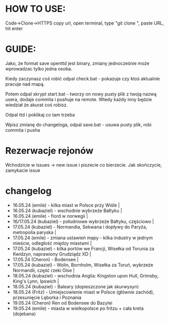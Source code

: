 # HOW TO USE:
Code->Clone->HTTPS copy url, open terminal, type "git clone ", paste URL, hit enter

# GUIDE:

Jako, że format save openttd jest binary, zmiany jednocześnie może wprowadzac tylko jedna osoba. 

Kiedy zaczynasz coś robić odpal check.bat - pokazuje czy ktoś aktualnie pracuje nad mapą.

Potem odpal skrypt start.bat - tworzy on nowy pusty plik z twoją nazwą usera, dodaje commita i pushuje na remote. Wtedy każdy inny będzie wiedział że akurat coś robisz.

Odpal ttd i poklikaj co tam trzeba

Wpisz zmianę do changeloga, odpal save.bat - usuwa pusty plik, robi commita i pusha

# Rezerwacje rejonów
Wchodzicie w issues -> new issue i piszecie co bierzecie. Jak skończycie, zamykacie issue


# changelog

- 16.05.24 (emile) - kilka miast w Polsce przy Wiśle |
- 16.05.24 (kubaziel) - wschodnie wybrzeże Bałtyku |
- 16.05.24 (emile) - fiord w norwegii |
- 16/17.05.24 (kubaziel) - południowe wybrzeże Bałtyku, częściowo |
- 17.05.24 (kubaziel) - Normandia, Sekwana i dopływy do Paryża, metropolia paryska |
- 17.05.24 (emile) - zmiana ustawień mapy - kilka industry w jednym mieście, odległość między miastami |
- 17.05.24 (kubaziel) - kilka portów we Francji, Wisełka od Torunia za Kwidzyn, naprawiony Grudziądz XD |
- 17.05.24 (Cheron) - Bodensee |
- 17.05.24 (kubaziel) - Wolin, Bornholm, Wisełka za Toruń, wybrzeże Normandii, część rzeki Oise |
- 18.05.24 (kubaziel) - wschodnia Anglia: Kingston upon Hull, Grimsby, King's Lynn, Ipswich |
- 18.05.24 (kubaziel) - Baleary (dopieszczone jak skurwysyn)
- 18.05.24 (Fritz) - Umiejscowienie miast w Polsce (głównie zachód), przesunięcie Lęborka i Poznania
- 19.05.24 (Cheron) Ren od Bodensee do Bazylei
- 19.05.24 (emile) - miasta w wielkopolsce po fritzu + cała kreta (dojebana)